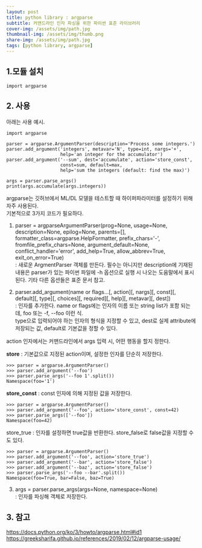 ```yaml
---
layout: post
title: python library : argparse
subtitle: 커맨드라인 인자 파싱을 위한 파이썬 표준 라이브러리
cover-img: /assets/img/path.jpg
thumbnail-img: /assets/img/thumb.png
share-img: /assets/img/path.jpg
tags: [python library, argparse]
---
```




## 1.모듈 설치
```
import argparse
```
## 2. 사용
아래는 사용 예시.
```
import argparse

parser = argparse.ArgumentParser(description='Process some integers.')
parser.add_argument('integers', metavar='N', type=int, nargs='+',
                    help='an integer for the accumulator')
parser.add_argument('--sum', dest='accumulate', action='store_const',
                    const=sum, default=max,
                    help='sum the integers (default: find the max)')

args = parser.parse_args()
print(args.accumulate(args.integers))
```
argparse는 깃허브에서 ML/DL 모델을 테스트할 때 하이퍼파라미터를 설정하기 위해 자주 사용된다.   
기본적으로 3가지 코드가 필요하다.     
1. parser = argparseArgumentParser(prog=None, usage=None, description=None, epilog=None, parents=[], formatter_class=argparse.HelpFormatter, prefix_chars='-', fromfile_prefix_chars=None, argument_default=None, conflict_handler='error', add_help=True, allow_abbrev=True, exit_on_error=True)     
: 새로운 ArgmentParser 객체를 만든다.
필수는 아니지만 description에 기재된 내용은 parser가 있는 파이썬 파일에 -h 옵션으로 실행 시 나오는 도움말에서 표시된다.
기타 다른 옵션들은 표준 문서 참고.   


2. parser.add_argument(name or flags...[, action][, nargs][, const][, default][, type][, choices][, required][, help][, metavar][, dest])   
: 인자를 추가한다. name or flags에는 인자의 이름 또는 string list가 포함 되는데, foo 또는 -f, --foo 이런 식.  
type으로 입력되어야 하는 인자의 형식을 지정할 수 있고, dest로 실제 attribute에 저장되는 값, default로 기본값을 정할 수 있다.

action 인자에서는 커맨드라인에서 args 입력 시, 어떤 행동을 할지 정한다.   


**store** : 기본값으로 지정된 action이며, 설정한 인자를 단순히 저장한다.
```
>>> parser = argparse.ArgumentParser()
>>> parser.add_argument('--foo')
>>> parser.parse_args('--foo 1'.split())
Namespace(foo='1')
```
**store_const** : const 인자에 의해 지정된 값을 저장한다.
```
>>> parser = argparse.ArgumentParser()
>>> parser.add_argument('--foo', action='store_const', const=42)
>>> parser.parse_args(['--foo'])
Namespace(foo=42)
```
store_true : 인자를 설정하면 true값을 반환한다. store_false로 false값을 지정할 수도 있다.
```commandline
>>> parser = argparse.ArgumentParser()
>>> parser.add_argument('--foo', action='store_true')
>>> parser.add_argument('--bar', action='store_false')
>>> parser.add_argument('--baz', action='store_false')
>>> parser.parse_args('--foo --bar'.split())
Namespace(foo=True, bar=False, baz=True)

```


 3. args = parser.parse_args(args=None, namespace=None)    
 : 인자를 파싱해 객체로 저장한다. 

## 3. 참고
https://docs.python.org/ko/3/howto/argparse.html#id1
https://greeksharifa.github.io/references/2019/02/12/argparse-usage/
